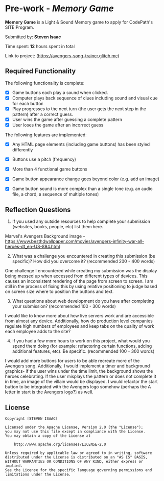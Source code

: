 # Pre-work - *Memory Game*

**Memory Game** is a Light & Sound Memory game to apply for CodePath's SITE Program. 

Submitted by: **Steven Isaac**

Time spent: **12** hours spent in total

Link to project: (https://avengers-song-trainer.glitch.me)

## Required Functionality

The following functionality is complete:

* [X] Game buttons each play a sound when clicked. 
* [X] Computer plays back sequence of clues including sound and visual cue for each button
* [X] Play progresses to the next turn (the user gets the next step in the pattern) after a correct guess. 
* [X] User wins the game after guessing a complete pattern
* [X] User loses the game after an incorrect guess

The following features are implemented:

* [X] Any HTML page elements (including game buttons) has been styled differently
* [X] Buttons use a pitch (frequency) 
* [X] More than 4 functional game buttons
* [X] Game button appearance change goes beyond color (e.g. add an image)
* [X] Game button sound is more complex than a single tone (e.g. an audio file, a chord, a sequence of multiple tones)


## Reflection Questions
1. If you used any outside resources to help complete your submission (websites, books, people, etc) list them here. 

Marvel's Avengers Background image - https://www.besthdwallpaper.com/movies/avengers-infinity-war-all-heroes-dt_en-US-894.html

2. What was a challenge you encountered in creating this submission (be specific)? How did you overcome it? (recommended 200 - 400 words) 

One challenge I encountered while creating my submission was the display being messed up when accessed from different types of devices. This causes an inconsistent rendering of the page from screen to screen. I am still in the process of fixing this by using relative positioning to judge based on screen size where to position the buttons and text.

3. What questions about web development do you have after completing your submission? (recommended 100 - 300 words) 

I would like to know more about how live servers work and are accessible from almost any device. Additionally, how do production level companies regulate high numbers of employees and keep tabs on the quality of work each employee adds to the site?

4. If you had a few more hours to work on this project, what would you spend them doing (for example: refactoring certain functions, adding additional features, etc). Be specific. (recommended 100 - 300 words) 

I would add more buttons for users to be able recreate more of the Avengers song. Additionally, I would implement a timer and background graphics- if the user wins under the time limit, the background shows the heroes celebrating. If the user misplays the pattern or does not complete it in time, an image of the villain would be displayed. I would refactor the start button to be integrated with the Avengers logo somehow (perhaps the A letter in start is the Avengers logo?) as well.


## License

    Copyright [STEVEN ISAAC]

    Licensed under the Apache License, Version 2.0 (the "License");
    you may not use this file except in compliance with the License.
    You may obtain a copy of the License at

        http://www.apache.org/licenses/LICENSE-2.0

    Unless required by applicable law or agreed to in writing, software
    distributed under the License is distributed on an "AS IS" BASIS,
    WITHOUT WARRANTIES OR CONDITIONS OF ANY KIND, either express or implied.
    See the License for the specific language governing permissions and
    limitations under the License.

